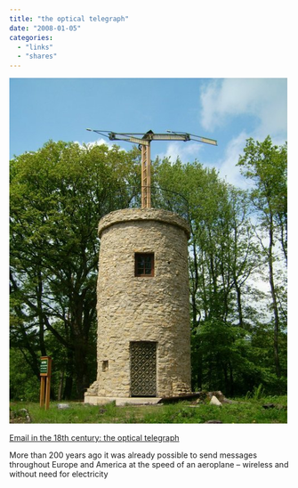 ```yaml
---
title: "the optical telegraph"
date: "2008-01-05"
categories: 
  - "links"
  - "shares"
---
```


![](images/4wnP83SaF3tj1mt2RmxwGldg_500.jpg)

[Email in the 18th century: the optical telegraph](https://www.lowtechmagazine.com/2007/12/email-in-the-18.html)

More than 200 years ago it was already possible to send messages throughout Europe and America at the speed of an aeroplane – wireless and without need for electricity

